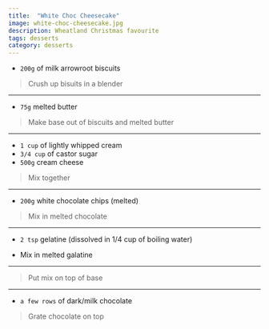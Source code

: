 ```yaml
---
title:  "White Choc Cheesecake"
image: white-choc-cheesecake.jpg
description: Wheatland Christmas favourite
tags: desserts
category: desserts
---
```


* `200g` of milk arrowroot biscuits

> Crush up bisuits in a blender

--- 

* `75g` melted butter

> Make base out of biscuits and melted butter

--- 

* `1 cup` of lightly whipped cream
* `3/4 cup` of castor sugar
* `500g` cream cheese

> Mix together

--- 

* `200g` white chocolate chips (melted)

> Mix in melted chocolate

--- 

* `2 tsp` gelatine (dissolved in 1/4 cup of boiling water)

- Mix in melted galatine

--- 

> Put mix on top of base

--- 

* `a few rows` of dark/milk chocolate

> Grate chocolate on top
